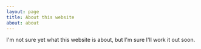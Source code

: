 ```yaml
---
layout: page
title: About this website
about: about
---
```


I'm not sure yet what this website is about, but I'm sure I'll work it out soon.
